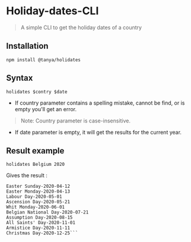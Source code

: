 # Holiday-dates-CLI
> A simple CLI to get the holiday dates of a country

## Installation
```npm install @tanya/holidates```

## Syntax
```holidates $contry $date```
* If country parameter contains a spelling mistake, cannot be find, or is empty you'll get an error.
> Note: Country parameter is case-insensitive.
* If date parameter is empty, it will get the results for the current year.

## Result example
```holidates Belgium 2020```

Gives the result : 

```New Year's Day-2020-01-01
Easter Sunday-2020-04-12
Easter Monday-2020-04-13
Labour Day-2020-05-01
Ascension Day-2020-05-21
Whit Monday-2020-06-01
Belgian National Day-2020-07-21
Assumption Day-2020-08-15
All Saints' Day-2020-11-01
Armistice Day-2020-11-11
Christmas Day-2020-12-25```
